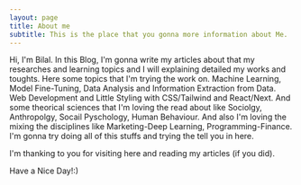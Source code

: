 ```yaml
---
layout: page
title: About me
subtitle: This is the place that you gonna more information about Me.
---
```


Hi, I'm Bilal.
In this Blog, I'm gonna write my articles about that my researches and learning topics and I will explaining detailed my works and toughts. Here some topics that I'm trying the work on. Machine Learning, Model Fine-Tuning, Data Analysis and Information Extraction from Data. Web Development and Little Styling with CSS/Tailwind and React/Next. And some theorical sciences that I'm loving the read about like Sociolgy, Anthropolgy, Socail Pyschology, Human Behaviour. And also I'm loving the mixing the disciplines like Marketing-Deep Learning, Programming-Finance. I'm gonna try doing all of this stuffs and trying the tell you in here.

I'm thanking to you for visiting here and reading my articles (if you did).

Have a Nice Day!:)
